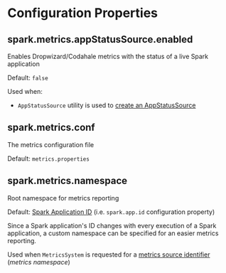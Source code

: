 # Configuration Properties

## <span id="spark.metrics.appStatusSource.enabled"><span id="METRICS_APP_STATUS_SOURCE_ENABLED"> spark.metrics.appStatusSource.enabled

Enables Dropwizard/Codahale metrics with the status of a live Spark application

Default: `false`

Used when:

* `AppStatusSource` utility is used to [create an AppStatusSource](../status/AppStatusSource.md#createSource)

## <span id="spark.metrics.conf"> spark.metrics.conf

The metrics configuration file

Default: `metrics.properties`

## <span id="spark.metrics.namespace"> spark.metrics.namespace

Root namespace for metrics reporting

Default: [Spark Application ID](../SparkConf.md#spark.app.id) (i.e. `spark.app.id` configuration property)

Since a Spark application's ID changes with every execution of a Spark application, a custom namespace can be specified for an easier metrics reporting.

Used when `MetricsSystem` is requested for a [metrics source identifier](MetricsSystem.md#buildRegistryName) (_metrics namespace_)
